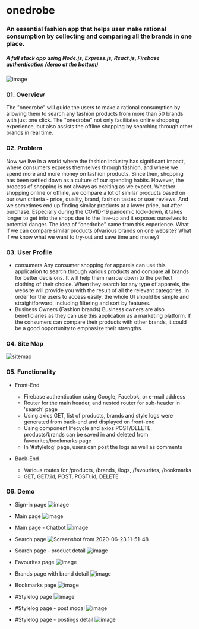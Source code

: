 # onedrobe

### An essential fashion app that helps user make rational consumption by collecting and comparing all the brands in one place.

##### A full stack app using Node.js, Express.js, React.js, Firebase authentication (demo at the bottom)

![image](https://user-images.githubusercontent.com/59567530/85420309-059e8d00-b541-11ea-96dd-48f651c77d88.png)

### 01. Overview

The "onedrobe" will guide the users to make a rational consumption by allowing them to search any fashion products from more than 50 brands with just one click. The "onedrobe" not only facilitates online shopping experience, but also assists the offline shopping by searching through other brands in real time.

### 02. Problem

Now we live in a world where the fashion industry has significant impact, where consumers express themselves through fashion, and where we spend more and more money on fashion products. Since then, shopping has been settled down as a culture of our spending habits.
However, the process of shopping is not always as exciting as we expect. Whether shopping online or offline, we compare a lot of similar products based on our own criteria - price, quality, brand, fashion tastes or user reviews. And we sometimes end up finding similar products at a lower price, but after purchase. Especially during the COVID-19 pandemic lock-down, it takes longer to get into the shops due to the line-up and it exposes ourselves to potential danger.
The idea of “onedrobe” came from this experience. What if we can compare similar products ofvarious brands on one website? What if we know what we want to try-out and save time and money?

### 03. User Profile

- consumers
    Any consumer shopping for apparels can use this application to search through various products and compare all brands for better decisions. It will help them narrow down to the perfect clothing of their choice. When they search for any type of apparels, the website will provide you with the result of all the relevant categories. In order for the users to access easily, the whole UI should be simple and straightforward, including filtering and sort by features.
- Business Owners (Fashion brands)
    Business owners are also beneficiaries as they can use this application as a marketing platform. If the consumers can compare their products with other brands, it could be a good opportunity to emphasize their strengths.

### 04. Site Map

![sitemap](https://user-images.githubusercontent.com/59567530/85421254-392de700-b542-11ea-97f8-92eeeaecb36e.png)

### 05. Functionality

- Front-End
    - Firebase authentication using Google, Facebok, or e-mail address
    - Router for the main header, and nested router for sub-header in 'search' page
    - Using axios GET, list of products, brands and style logs were generated from back-end and displayed on front-end
    - Using component lifecycle and axios POST/DELETE, products/brands can be saved in and deleted from favourites/bookmarks page
    - In '#stylelog' page, users can post the logs as well as comments

- Back-End
    - Various routes for /products, /brands, /logs, /favourites, /bookmarks
    - GET, GET/:id, POST, POST/:id, DELETE

### 06. Demo

- Sign-in page
![image](https://user-images.githubusercontent.com/59567530/85425740-8fe9ef80-b547-11ea-896a-2e4399c2dd1f.png)

- Main page
![image](https://user-images.githubusercontent.com/59567530/85425824-b0b24500-b547-11ea-8365-949112e61b40.png)

- Main page - Chatbot
![image](https://user-images.githubusercontent.com/59567530/85425937-d2abc780-b547-11ea-9c52-db10c44a4c23.png)

- Search page
![Screenshot from 2020-06-23 11-51-48](https://user-images.githubusercontent.com/59567530/85426114-0981dd80-b548-11ea-8072-4f29036ecb7c.png)

- Search page - product detail
![image](https://user-images.githubusercontent.com/59567530/85426170-1c94ad80-b548-11ea-93ee-cf9e622ae0ba.png)

- Favourites page
![image](https://user-images.githubusercontent.com/59567530/85426244-30401400-b548-11ea-9396-1f1d9b6c835e.png)

- Brands page with brand detail
![image](https://user-images.githubusercontent.com/59567530/85426289-451ca780-b548-11ea-991d-a33c4ff0db64.png)

- Bookmarks page
![image](https://user-images.githubusercontent.com/59567530/85426363-5d8cc200-b548-11ea-96b5-ba9a6f2efc71.png)

- #Stylelog page
![image](https://user-images.githubusercontent.com/59567530/85426403-6c737480-b548-11ea-91d7-86147209b922.png)

- #Stylelog page - post modal
![image](https://user-images.githubusercontent.com/59567530/85426464-7dbc8100-b548-11ea-8ade-d90a4e58b43f.png)

- #Stylelog page - postings detail
![image](https://user-images.githubusercontent.com/59567530/85426579-acd2f280-b548-11ea-9ff9-da3289ffdfb4.png)
